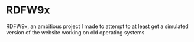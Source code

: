 # RDFW9x
RDFW9x, an ambitious project I made to attempt to at least get a simulated version of the website working on old operating systems
